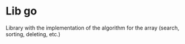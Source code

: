 Lib go
=======

Library with the implementation of the algorithm for the array (search, sorting, deleting, etc.)
